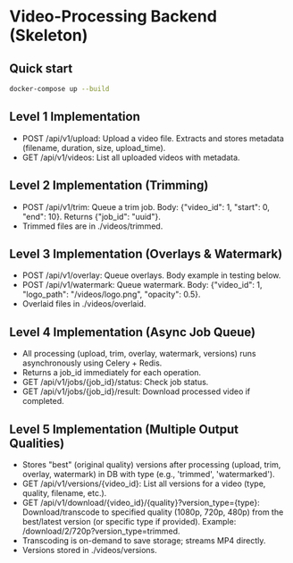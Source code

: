 # Video-Processing Backend (Skeleton)

## Quick start
```bash
docker-compose up --build
```

## Level 1 Implementation
- POST /api/v1/upload: Upload a video file. Extracts and stores metadata (filename, duration, size, upload_time).
- GET /api/v1/videos: List all uploaded videos with metadata.

## Level 2 Implementation (Trimming)
- POST /api/v1/trim: Queue a trim job. Body: {"video_id": 1, "start": 0, "end": 10}. Returns {"job_id": "uuid"}.
- Trimmed files are in ./videos/trimmed.

## Level 3 Implementation (Overlays & Watermark)
- POST /api/v1/overlay: Queue overlays. Body example in testing below.
- POST /api/v1/watermark: Queue watermark. Body: {"video_id": 1, "logo_path": "/videos/logo.png", "opacity": 0.5}.
- Overlaid files in ./videos/overlaid.

## Level 4 Implementation (Async Job Queue)
- All processing (upload, trim, overlay, watermark, versions) runs asynchronously using Celery + Redis.
- Returns a job_id immediately for each operation.
- GET /api/v1/jobs/{job_id}/status: Check job status.
- GET /api/v1/jobs/{job_id}/result: Download processed video if completed.

## Level 5 Implementation (Multiple Output Qualities)
- Stores "best" (original quality) versions after processing (upload, trim, overlay, watermark) in DB with type (e.g., 'trimmed', 'watermarked').
- GET /api/v1/versions/{video_id}: List all versions for a video (type, quality, filename, etc.).
- GET /api/v1/download/{video_id}/{quality}?version_type={type}: Download/transcode to specified quality (1080p, 720p, 480p) from the best/latest version (or specific type if provided). Example: /download/2/720p?version_type=trimmed.
- Transcoding is on-demand to save storage; streams MP4 directly.
- Versions stored in ./videos/versions.

